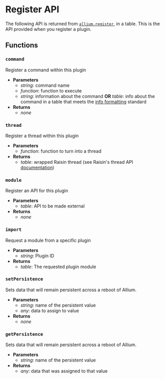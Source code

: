 # Register API

The following API is returned from [`allium.register`](allium-api.md), in a table. This is the API provided when you register a plugin.

## Functions

### `command`

Register a command within this plugin

- **Parameters**
  - _string_: command name
  - _function_: function to execute
  - _string_: information about the command __OR__ _table_: info about the command in a table that meets the [info formatting](info-formatting.md) standard
- **Returns**
  - _none_

### `thread`

Register a thread within this plugin

- **Parameters**
  - _function_: function to turn into a thread
- **Returns**
  - _table_: wrapped Raisin thread (see Raisin's thread API [documentation](https://github.com/hugeblank/raisin/wiki))

### `module`

Register an API for this plugin

- **Parameters**
  - _table_: API to be made external
- **Returns**
  - _none_

### `import`

Request a module from a specific plugin

- **Parameters**
  - _string_: Plugin ID
- **Returns**
  - _table_: The requested plugin module

### `setPersistence`

Sets data that will remain persistent across a reboot of Allium.

- **Parameters**
  - _string_: name of the persistent value
  - _any_: data to assign to value
- **Returns**
  - _none_

### `getPersistence`

Sets data that will remain persistent across a reboot of Allium.

- **Parameters**
  - _string_: name of the persistent value
- **Returns**
  - _any_: data that was assigned to that value
  